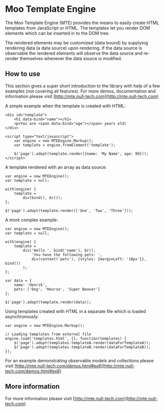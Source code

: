 Moo Template Engine
===========

The Moo Template Engine (MTE) provides the means to easily create HTML templates from JavaScript or HTML. 
The templates let you render DOM elements which can be inserted in to the DOM tree.

The rendered elements may be customized (data bound) by supplying rendering data (a data source) upon rendering.
If the data source is observable the rendered elements will observe the data source and re-render themselves whenever 
the data source is modified.

How to use
----------

This section gives a super short introduction to the library with help of a few examples (not covering all features). For more demos, documentation and information 
please visit [http://mte.null-tech.com](http://mte.null-tech.com)

A simple example when the template is created with HTML:

	<div id="template">
		<h1 data-bind="name"></h1>
		<p>You are <span data-bind="age"></span> years old!
	</div>

	<script type="text/javascript">
		var engine = new MTEEngine.Markup();
		var template = engine.fromElement('template');

		$('page').adopt(template.render({name: 'My Name', age: 99}));
	</script>
	
A template rendered with an array as data source:

	var engine = new MTEEngine();
	var template = null;

	with(engine) {
		template = 
			div(bind(), br());						
	};

	$('page').adopt(template.render(['One', 'Two', 'Three']));
	
A more complex example:

	var engine = new MTEEngine();
	var template = null;
	
	with(engine) {
		template = 
			div('Hello ', bind('name'), br(),
				'You have the following pets: ',
				div(context('pets'), {styles: {marginLeft: '10px'}}, bind())
			);                      
	};
	
	var data = {            
		name: 'Henrik',
		pets: ['Dog', 'Hourse', 'Super Beaver']
	};
	
	$('page').adopt(template.render(data));
	
Using templates created with HTML in a separate file which is loaded asynchronously:
	
	var engine = new MTEEngine.Markup();
	
	// Loading templates from external file
	engine.load('templates.html', {}, function(templates) {		
		$('page').adopt(templates.templateA.render(dataForTemplateA));
		$('page').adopt(templates.templateB.render(dataForTemplateB));
	});	

For an example demonstrating observable models and collections please visit [http://mte.null-tech.com/demos.html#ex6](http://mte.null-tech.com/demos.html#ex6)	

More information
-----------------
For more information please visit [http://mte.null-tech.com](http://mte.null-tech.com)
